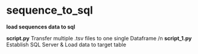 # sequence_to_sql
**load sequences data to sql**

**script.py** Transfer multiple .tsv files to one single Dataframe /n
**script_1.py** Establish SQL Server & Load data to target table
